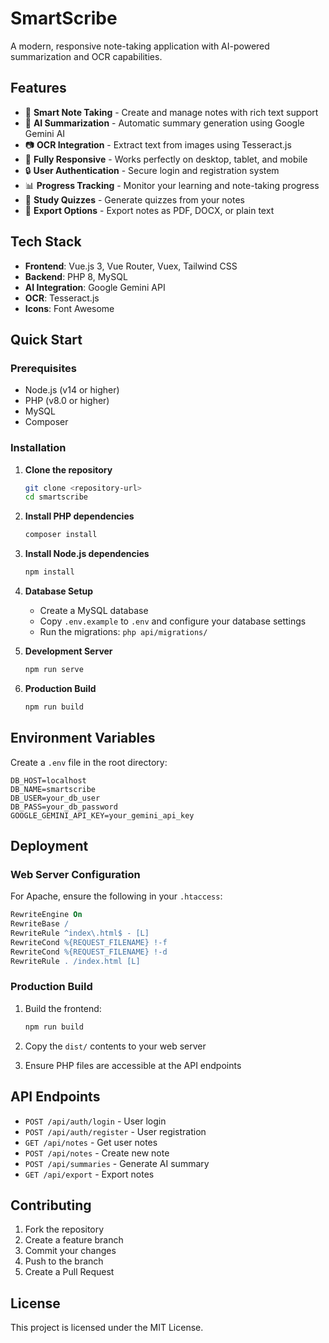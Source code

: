 # SmartScribe

A modern, responsive note-taking application with AI-powered summarization and OCR capabilities.

## Features

- 📝 **Smart Note Taking** - Create and manage notes with rich text support
- 🤖 **AI Summarization** - Automatic summary generation using Google Gemini AI
- 📷 **OCR Integration** - Extract text from images using Tesseract.js
- 📱 **Fully Responsive** - Works perfectly on desktop, tablet, and mobile
- 🔒 **User Authentication** - Secure login and registration system
- 📊 **Progress Tracking** - Monitor your learning and note-taking progress
- 🎯 **Study Quizzes** - Generate quizzes from your notes
- 📄 **Export Options** - Export notes as PDF, DOCX, or plain text

## Tech Stack

- **Frontend**: Vue.js 3, Vue Router, Vuex, Tailwind CSS
- **Backend**: PHP 8, MySQL
- **AI Integration**: Google Gemini API
- **OCR**: Tesseract.js
- **Icons**: Font Awesome

## Quick Start

### Prerequisites
- Node.js (v14 or higher)
- PHP (v8.0 or higher)
- MySQL
- Composer

### Installation

1. **Clone the repository**
   ```bash
   git clone <repository-url>
   cd smartscribe
   ```

2. **Install PHP dependencies**
   ```bash
   composer install
   ```

3. **Install Node.js dependencies**
   ```bash
   npm install
   ```

4. **Database Setup**
   - Create a MySQL database
   - Copy `.env.example` to `.env` and configure your database settings
   - Run the migrations: `php api/migrations/`

5. **Development Server**
   ```bash
   npm run serve
   ```

6. **Production Build**
   ```bash
   npm run build
   ```

## Environment Variables

Create a `.env` file in the root directory:

```env
DB_HOST=localhost
DB_NAME=smartscribe
DB_USER=your_db_user
DB_PASS=your_db_password
GOOGLE_GEMINI_API_KEY=your_gemini_api_key
```

## Deployment

### Web Server Configuration

For Apache, ensure the following in your `.htaccess`:

```apache
RewriteEngine On
RewriteBase /
RewriteRule ^index\.html$ - [L]
RewriteCond %{REQUEST_FILENAME} !-f
RewriteCond %{REQUEST_FILENAME} !-d
RewriteRule . /index.html [L]
```

### Production Build

1. Build the frontend:
   ```bash
   npm run build
   ```

2. Copy the `dist/` contents to your web server

3. Ensure PHP files are accessible at the API endpoints

## API Endpoints

- `POST /api/auth/login` - User login
- `POST /api/auth/register` - User registration
- `GET /api/notes` - Get user notes
- `POST /api/notes` - Create new note
- `POST /api/summaries` - Generate AI summary
- `GET /api/export` - Export notes

## Contributing

1. Fork the repository
2. Create a feature branch
3. Commit your changes
4. Push to the branch
5. Create a Pull Request

## License

This project is licensed under the MIT License.
